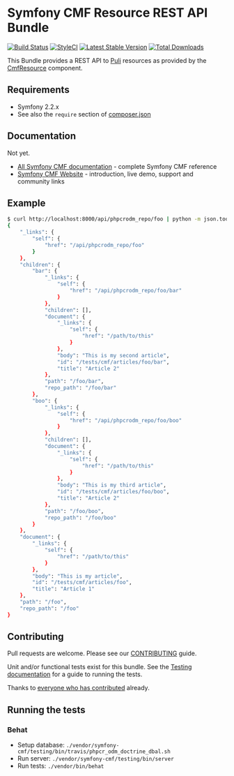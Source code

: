 # Symfony CMF Resource REST API Bundle

[![Build Status](https://secure.travis-ci.org/symfony-cmf/ResourceRestBundle.png?branch=master)](http://travis-ci.org/symfony-cmf/ResourceRestBundle)
[![StyleCI](https://styleci.io/repos/29090266/shield)](https://styleci.io/repos/29090266)
[![Latest Stable Version](https://poser.pugx.org/symfony-cmf/resource-rest-bundle/version.png)](https://packagist.org/packages/symfony-cmf/resource-rest-bundle)
[![Total Downloads](https://poser.pugx.org/symfony-cmf/resource-rest-bundle/d/total.png)](https://packagist.org/packages/symfony-cmf/resource-rest-bundle)

This Bundle provides a REST API to [Puli](https://github.com/puliphp/puli)
resources as provided by the
[CmfResource](https://github.com/symfony-cmf/Resource) component.

## Requirements 

* Symfony 2.2.x
* See also the `require` section of [composer.json](composer.json)

## Documentation

Not yet.

* [All Symfony CMF documentation](http://symfony.com/doc/master/cmf/index.html) - complete Symfony CMF reference
* [Symfony CMF Website](http://cmf.symfony.com/) - introduction, live demo, support and community links

## Example

````bash
$ curl http://localhost:8000/api/phpcrodm_repo/foo | python -m json.tool
{
    "_links": {
        "self": {
            "href": "/api/phpcrodm_repo/foo"
        }
    },
    "children": {
        "bar": {
            "_links": {
                "self": {
                    "href": "/api/phpcrodm_repo/foo/bar"
                }
            },
            "children": [],
            "document": {
                "_links": {
                    "self": {
                        "href": "/path/to/this"
                    }
                },
                "body": "This is my second article",
                "id": "/tests/cmf/articles/foo/bar",
                "title": "Article 2"
            },
            "path": "/foo/bar",
            "repo_path": "/foo/bar"
        },
        "boo": {
            "_links": {
                "self": {
                    "href": "/api/phpcrodm_repo/foo/boo"
                }
            },
            "children": [],
            "document": {
                "_links": {
                    "self": {
                        "href": "/path/to/this"
                    }
                },
                "body": "This is my third article",
                "id": "/tests/cmf/articles/foo/boo",
                "title": "Article 2"
            },
            "path": "/foo/boo",
            "repo_path": "/foo/boo"
        }
    },
    "document": {
        "_links": {
            "self": {
                "href": "/path/to/this"
            }
        },
        "body": "This is my article",
        "id": "/tests/cmf/articles/foo",
        "title": "Article 1"
    },
    "path": "/foo",
    "repo_path": "/foo"
}
````


## Contributing

Pull requests are welcome. Please see our
[CONTRIBUTING](https://github.com/symfony-cmf/symfony-cmf/blob/master/CONTRIBUTING.md)
guide.

Unit and/or functional tests exist for this bundle. See the
[Testing documentation](http://symfony.com/doc/master/cmf/components/testing.html)
for a guide to running the tests.

Thanks to
[everyone who has contributed](https://github.com/symfony-cmf/ResourceRestBundle/contributors) already.
## Running the tests

### Behat
- Setup database: `./vendor/symfony-cmf/testing/bin/travis/phpcr_odm_doctrine_dbal.sh`
- Run server: `./vendor/symfony-cmf/testing/bin/server`
- Run tests: `./vendor/bin/behat`
